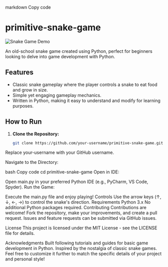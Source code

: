 markdown
Copy code
# primitive-snake-game

![Snake Game Demo](demo.gif)

An old-school snake game created using Python, perfect for beginners looking to delve into game development with Python.

## Features

- Classic snake gameplay where the player controls a snake to eat food and grow in size.
- Simple yet engaging gameplay mechanics.
- Written in Python, making it easy to understand and modify for learning purposes.

## How to Run

1. **Clone the Repository:**
   ```bash
   git clone https://github.com/your-username/primitive-snake-game.git
Replace your-username with your GitHub username.

Navigate to the Directory:

bash
Copy code
cd primitive-snake-game
Open in IDE:

Open main.py in your preferred Python IDE (e.g., PyCharm, VS Code, Spyder).
Run the Game:

Execute the main.py file and enjoy playing!
Controls
Use the arrow keys (↑, ↓, ←, →) to control the snake's direction.
Requirements
Python 3.x
No additional Python packages required.
Contributing
Contributions are welcome! Fork the repository, make your improvements, and create a pull request. Issues and feature requests can be submitted via GitHub issues.

License
This project is licensed under the MIT License - see the LICENSE file for details.

Acknowledgments
Built following tutorials and guides for basic game development in Python.
Inspired by the nostalgia of classic snake games.
Feel free to customize it further to match the specific details of your project and personal style!
